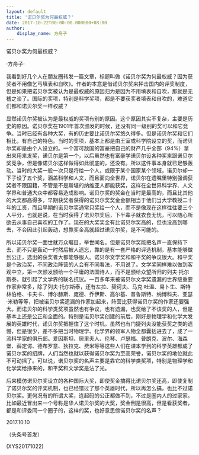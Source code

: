 ```yaml
---
layout: default
title: '诺贝尔奖为何最权威？'
date: 2017-10-22T00:00:00.000000+08:00
author:
    display_name: 方舟子
---
```


诺贝尔奖为何最权威？

·方舟子·

我看到好几个人在朋友圈转发一篇文章，标题叫做《诺贝尔奖为何最权威？因为获奖者不用像乞丐填表和自吹》。作者的本意是借诺贝尔奖来抨击国内的评奖制度，但是如果把诺贝尔奖被认为是最权威的原因归为是因为不用填表和自吹，那就是无稽之谈了。国际的奖项，特别是科学奖项，都是不要获奖者填表和自吹的，难道它们都和诺贝尔奖一样权威？

显然诺贝尔奖被认为是最权威的奖项有别的原因。这个原因其实不复杂，主要是历史的原因。诺贝尔奖在1901年首次颁发的时候，还没有同一级别的奖可以和它竞争。当时已经有各种大奖，有的历史要比诺贝尔奖悠久得多。但是诺贝尔奖和它们相比，有自己的特色。当时的奖项，基本上都是由王室或科学院设立的奖，而诺贝尔奖却是由个人设立的。一个富可敌国的富豪把自己的财产几乎全部（94%）拿出来用来发奖，诺贝尔是第一个，以后虽然也有富豪学诺贝尔设各种奖来跟诺贝尔奖竞争，但是像诺贝尔这样做得如此彻底的，还没有。所以这件事本身就已足够轰动。当时的大奖一般一次只是将给一个人，或限于某个国家某个领域，诺贝尔却一下子设了五个奖，涵盖科学和人文，而且面向全世界，诺贝尔在遗嘱里特别强调获奖者不限国籍，不管是不是斯堪的纳维亚人都能获奖，这样在全世界科学界、人文学界和普通大众中都容易造成影响。诺贝尔奖的奖金在当时是最高的，而且比其他的大奖都高得多，早期获奖者获得的诺贝尔奖奖金金额相当于他们当大学教授二十年的工资，而且早期的诺贝尔奖通常只奖给一个人，而不是像现在这样往往要三个人平分，也就是说，在当时获得了诺贝尔奖后，下半辈子就衣食无忧，可以随心所欲去从事自己喜欢的工作了。现在的大奖奖金有比诺贝尔奖高的，但也没高到哪去，不会因此引起轰动，想靠奖金高就超过诺贝尔奖，是不可能的。

所以诺贝尔奖一面世就万众瞩目，举世闻名。但是诺贝尔奖能把名声一直保持下去，而不只是轰动一时然后被人遗忘，靠的是有一套严格的评选机制，基本能够做到公正，选出的获奖者大都能够服人。诺贝尔文学奖和和平奖的争议很大。和平奖是个政治奖，不同政治阵营的人会有不同看法，不用说了。文学奖同样难以做到客观中立，第一次颁发颁给一个平庸的法国诗人，而不是颁给众望所归的列夫·托尔斯泰，就引起了文学界的联名抗议。一百多年来被诺贝尔文学奖遗漏的世界级重要作家非常多，除了列夫·托尔斯泰，还有左拉、契诃夫、马克·吐温、易卜生、斯特林伯格、卡夫卡、博尔赫斯、庞德、乔伊斯、高尔基、普鲁斯特、纳博科夫、亚瑟·米勒等等，把被诺贝尔奖遗漏的作家加起来，阵营比获得诺贝尔奖的作家还要强大。而诺贝尔的科学类奖项虽然也有争议，也有遗漏，也奖给了不该奖的人，但是基本上还是公正和全面的。特别是诺贝尔奖创建的前后，刚好是物理学和化学大发展的英雄时代，诺贝尔奖把握住了这个时机，虽然也有门捷列夫没能获奖之类的遗憾，但是很少，差不多把当时物理学、化学界的领军人物全都囊括进去了，成了一流科学家的俱乐部。爱因斯坦、居里夫人、伦琴、卢瑟福、普朗克、波尔、海森堡、薛定谔、德布罗意、狄拉克、费米等等这些人们在课本学到的科学英雄都成了诺贝尔奖的招牌，人们当然也就以获得诺贝尔奖为至高荣誉，诺贝尔奖的地位就此不可动摇了。可以说，诺贝尔奖的名声主要是靠它的科学类奖项，特别是物理学和化学奖给挣来的，和平奖和文学奖是沾了光。

后来模仿诺贝尔奖设立的各种国际大奖，即使奖金搞得比诺贝尔奖还高，即使复制了诺贝尔奖的评奖机制，也已经错过了那个英雄时代，所以再怎么搞，也比不过诺贝尔奖。更何况有的所谓大奖，连起码的公正都做不到，不过是圈内人的过家家。比如最近冒出来一个号称是华人诺贝尔奖的大奖，奖金倒是很高，但是看获奖者，都是和评委同一个圈子的，这样的奖，也好意思傍诺贝尔奖的名声？

2017.10.10

（头条号首发）

(XYS20171022)


